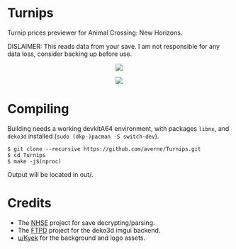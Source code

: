 # Turnips
Turnip prices previewer for Animal Crossing: New Horizons.

DISLAIMER: This reads data from your save. I am not responsible for any data loss, consider backing up before use.

<p align="center"><img src="https://i.imgur.com/MZjTKoj.jpg" </p>
<p align="center"><img src="https://i.imgur.com/J1Ef38k.jpg" </p>

# Compiling
Building needs a working devkitA64 environment, with packages `libnx`, and `deko3d` installed (`sudo (dkp-)pacman -S switch-dev`).
```
$ git clone --recursive https://github.com/averne/Turnips.git
$ cd Turnips
$ make -j$(nproc)
```
Output will be located in out/.

# Credits
- The [NHSE](https://github.com/kwsch/NHSE) project for save decrypting/parsing.
- The [FTPD](https://github.com/mtheall/ftpd) project for the deko3d imgui backend.
- [u/Kyek](https://reddit.com/u/Kyek) for the background and logo assets.

